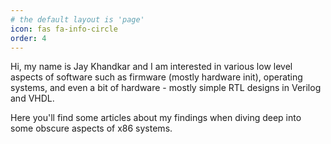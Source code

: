 ```yaml
---
# the default layout is 'page'
icon: fas fa-info-circle
order: 4
---
```


Hi, my name is Jay Khandkar and I am interested in various low level aspects of
software such as firmware (mostly hardware init), operating systems, and even
a bit of hardware - mostly simple RTL designs in Verilog and VHDL.

Here you'll find some articles about my findings when diving deep into some 
obscure aspects of x86 systems.
